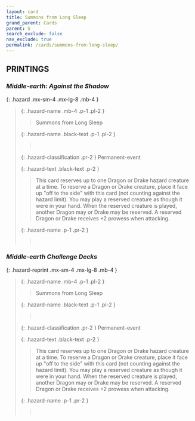 ```yaml
---
layout: card
title: Summons from Long Sleep
grand_parent: Cards
parent: S
search_exclude: false
nav_exclude: true
permalink: /cards/summons-from-long-sleep/
---
```


## PRINTINGS


### _Middle-earth: Against the Shadow_

{: .hazard .mx-sm-4 .mx-lg-8 .mb-4 }
> {: .hazard-name .mb-4 .p-1 .pl-2 }
> > <div class="hazard-mp"></div>
> > <div class="card-name">Summons from Long Sleep</div>
>
> {: .hazard-name .black-text .p-1 .pl-2 }
> > &nbsp;
>
> {: .hazard-classification .pr-2 }
> Permanent-event
>
> {: .hazard-text .black-text .p-2 }
> > This card reserves up to one Dragon or Drake hazard creature at a time. To reserve a Dragon or Drake creature, place it face up "off to the side" with this card (not counting against the hazard limit). You may play a reserved creature as though it were in your hand. When the reserved creature is played, another Dragon may or Drake may be reserved. A reserved Dragon or Drake receives +2 prowess when attacking. 
>
> {: .hazard-name .p-1 .pr-2 }
> > <div class="card-shield"></div>
> > <div class="card-corruption">&nbsp;</div>

### _Middle-earth Challenge Decks_

{: .hazard-reprint .mx-sm-4 .mx-lg-8 .mb-4 }
> {: .hazard-name .mb-4 .p-1 .pl-2 }
> > <div class="hazard-mp"></div>
> > <div class="card-name">Summons from Long Sleep</div>
>
> {: .hazard-name .black-text .p-1 .pl-2 }
> > &nbsp;
>
> {: .hazard-classification .pr-2 }
> Permanent-event
>
> {: .hazard-text .black-text .p-2 }
> > This card reserves up to one Dragon or Drake hazard creature at a time. To reserve a Dragon or Drake creature, place it face up "off to the side" with this card (not counting against the hazard limit). You may play a reserved creature as though it were in your hand. When the reserved creature is played, another Dragon may or Drake may be reserved. A reserved Dragon or Drake receives +2 prowess when attacking. 
>
> {: .hazard-name .p-1 .pr-2 }
> > <div class="card-shield"></div>
> > <div class="card-corruption-white">&nbsp;</div>
